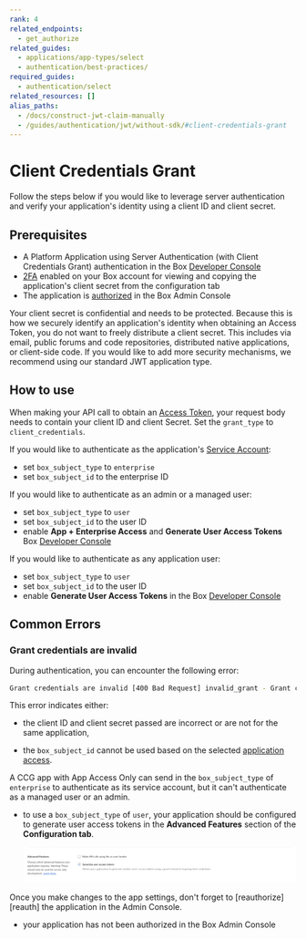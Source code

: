 ```yaml
---
rank: 4
related_endpoints:
  - get_authorize
related_guides:
  - applications/app-types/select
  - authentication/best-practices/
required_guides:
  - authentication/select
related_resources: []
alias_paths:
  - /docs/construct-jwt-claim-manually
  - /guides/authentication/jwt/without-sdk/#client-credentials-grant
---
```


# Client Credentials Grant

Follow the steps below if you would like to leverage server authentication and
verify your application's identity using a client ID and client secret.

## Prerequisites

- A Platform Application using Server Authentication (with Client Credentials Grant) authentication in the Box [Developer Console][devconsole]
- [2FA][2fa] enabled on your Box account for viewing and copying the application's client secret from the configuration tab
- The application is [authorized][auth] in the Box Admin Console

<Message danger>

Your client secret is confidential and needs to be protected. Because this is
how we securely identify an application's identity when obtaining an
Access Token, you do not want to freely distribute a client secret. This
includes via email, public forums and code repositories, distributed native
applications, or client-side code. If you would like to add more security
mechanisms, we recommend using our standard JWT application type.

</Message>

## How to use

When making your API call to obtain an [Access Token][accesstoken], your
request body needs to contain your client ID and client Secret. Set the
`grant_type` to `client_credentials`.

If you would like to authenticate as the application's [Service Account][sa]:

- set `box_subject_type` to `enterprise`
- set `box_subject_id` to the enterprise ID

<Samples id='x_auth' variant='with_client_credentials' ></Samples>

If you would like to authenticate as an admin or a managed user:

- set `box_subject_type` to `user`
- set `box_subject_id` to the user ID
- enable **App + Enterprise Access** and **Generate User Access Tokens** Box [Developer Console][devconsole]

<Samples id='x_auth' variant='with_ccg_admin_managed_user' ></Samples>

If you would like to authenticate as any application user:

- set `box_subject_type` to `user`
- set `box_subject_id` to the user ID
- enable **Generate User Access Tokens** in the Box [Developer Console][devconsole]

<Samples id='x_auth' variant='with_ccg_app_user' ></Samples>

## Common Errors

<!--alex ignore invalid-->

### Grant credentials are invalid

During authentication, you can encounter the following error:

```sh
Grant credentials are invalid [400 Bad Request] invalid_grant - Grant credentials are invalid
```

This error indicates either:

- the client ID and client secret passed are incorrect or are not for the same application,

- the `box_subject_id` cannot be used based on the selected [application access][aa].

<Message warning>

A CCG app with App Access Only can send in the `box_subject_type` of `enterprise` to authenticate as its service account, but it can't authenticate as a managed user or an admin.

</Message>

- to use a `box_subject_type` of `user`, your application should be configured to generate user access tokens in the **Advanced Features** section of the **Configuration tab**.

  ![Generate access tokens check](../images/generate-access-tokens.png)

<Message warning>
Once you make changes to the app settings, don't forget to [reauthorize][reauth] the application in the Admin Console.
</Message>

- your application has not been authorized in the Box Admin Console

<!-- i18n-enable localize-links -->

[2fa]: https://support.box.com/hc/en-us/articles/360043697154-Two-Factor-Authentication-Set-Up-for-Your-Account

<!-- i18n-disable localize-links -->

[devconsole]: https://app.box.com/developers/console
[accesstoken]: e://post-oauth2-token
[sa]: page://platform/user-types/#service-account
[auth]: g://authorization
[aa]: g://authentication/client-credentials/client-credentials-setup/#application-access
[reauth]: g://authorization/custom-app-approval#re-authorization-on-changes
